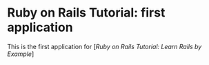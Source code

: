 # Ruby on Rails Tutorial: first application

This is the first application for
[*Ruby on Rails Tutorial: Learn Rails by Example*]


